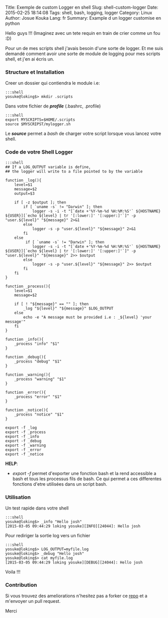 Title: Exemple de custom Logger en shell
Slug: shell-custom-logger
Date: 2015-02-25 18:14:08
Tags: shell, bash, logging, logger
Category: Linux
Author: Josue Kouka
Lang: fr
Summary: Example d un logger customise en python

Hello guys !!! (Imaginez avec un tete requin en train de crier comme un fou :D)

Pour un de mes scripts shell j'avais besoin d'une sorte de logger. Et me suis demandé
comment avoir une sorte de module de logging pour mes scripts shell, et j'en ai écris un.

### Structure et Installation

Creer un dossier qui contiendra le module i.e:

    :::shell
    yosuke@loking$> mkdir .scripts


Dans votre fichier de ***profile*** (.bashrc, .profile)

    :::shell
    export MYSCRIPTS=$HOME/.scripts
    source $MYSCRIPST/mylogger.sh

Le ***source*** permet a *bash* de charger votre script lorsque vous lancez votre shell.

### Code de votre Shell Logger

    :::shell
    ## If a LOG_OUTPUT variable is define,
    ## the logger will write to a file pointed to by the variable

    function _log(){
        level=$1
        message=$2
        output=$3

        if [ -z $output ]; then
            if [ `uname -s` != "Darwin" ]; then
                logger -s -i -t "[`date +'%Y-%m-%d %H:%M:%S'` ${HOSTNAME} ${USER}][`echo ${level} | tr '[:lower:]' '[:upper:]'`]" -p "user.${level}" "${message}" 2>&1
            else
                logger -s -p "user.${level}" "${message}" 2>&1
            fi
        else
             if [ `uname -s` != "Darwin" ]; then
                logger -s -i -t "[`date +'%Y-%m-%d %H:%M:%S'` ${HOSTNAME} ${USER}][`echo ${level} | tr '[:lower:]' '[:upper:]'`]" -p "user.${level}" "${message}" 2>> $output 
            else
                logger -s -p "user.${level}" "${message}" 2>> $output
            fi
        fi
    }

    function _process(){
        level=$1
        message=$2

        if [ ! "${message}" == "" ]; then
            _log "${level}" "${message}" $LOG_OUTPUT
        else
            echo -e "A message must be provided i.e : _${level} 'your message'"
        fi
    }

    function _info(){
        _process "info" "$1"
    }

    function _debug(){
        _process "debug" "$1"
    }

    function _warning(){
        _process "warning" "$1"
    }

    function _error(){
        _process "error" "$1"
    }

    function _notice(){
        _process "notice" "$1"
    }

    export -f _log
    export -f _process
    export -f _info
    export -f _debug
    export -f _warning
    export -f _error
    export -f _notice

**HELP**:

* *export -f* permet d'exporter une fonction bash et la rend accessible a bash et tous les processus fils de bash. Ce qui permet 
a ces differentes fonctions d'etre utilisées dans un script bash.

### Utilisation

Un test rapide dans votre shell

    :::shell
    yosuke@loking$> _info "Hello josh"
    [2015-03-05 09:44:29 loking yosuke][INFO][24044]: Hello josh    

Pour rediriger la sortie log vers un fichier 

    :::shell
    yosuke@loking$> LOG_OUTPUT=myfile.log
    yosuke@loking$> _debug "Hello josh"
    yosuke@loking$> cat myfile.log
    [2015-03-05 09:44:29 loking yosuke][DEBUG][24044]: Hello josh

Voila !!!

### Contribution 

Si vous trouvez des ameliorations n'hesitez pas a forker ce [repo](https://github.com/josuebrunel/myscripts) et a m'envoyer un pull request.


Merci
